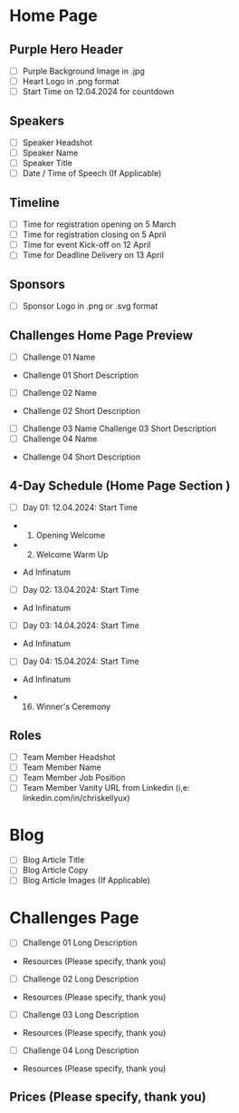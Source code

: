 # Home Page

## Purple Hero Header 

- [ ] Purple Background Image in .jpg
- [ ] Heart Logo in .png format
- [ ] Start Time on 12.04.2024 for countdown

## Speakers

-  [ ] Speaker Headshot
-  [ ] Speaker Name
-  [ ] Speaker Title 
-  [ ] Date / Time of Speech (If Applicable)

## Timeline

-  [ ] Time for registration opening on 5 March 
-  [ ] Time for registration closing on 5 April 
-  [ ] Time for event Kick-off on 12 April 
-  [ ] Time for Deadline Delivery on 13 April
 
## Sponsors

-  [ ] Sponsor Logo in .png or .svg format

## Challenges Home Page Preview 

-  [ ]  Challenge 01 Name
- Challenge 01 Short Description
-  [ ]  Challenge 02 Name
- Challenge 02 Short Description
-  [ ]  Challenge 03 Name
   Challenge 03 Short Description
-  [ ]  Challenge 04 Name
- Challenge 04 Short Description

## 4-Day Schedule (Home Page Section ) 

-  [ ] Day 01: 12.04.2024: Start Time

- 01. Opening Welcome
- 02. Welcome Warm Up
+ Ad Infinatum 

-  [ ] Day 02: 13.04.2024: Start Time 

+ Ad Infinatum

-  [ ] Day 03: 14.04.2024: Start Time

+ Ad Infinatum

-  [ ] Day 04: 15.04.2024: Start Time 

+ Ad Infinatum
- 16. Winner's Ceremony

## Roles 

-  [ ] Team Member Headshot
-  [ ] Team Member Name
-  [ ] Team Member Job Position
-  [ ] Team Member Vanity URL from Linkedin (i,e: linkedin.com/in/chriskellyux)

# Blog 

-  [ ] Blog Article Title
-  [ ] Blog Article Copy
-  [ ] Blog Article Images (If Applicable)

# Challenges Page 

-  [ ] Challenge 01 Long Description
- Resources (Please specify, thank you) 

-  [ ] Challenge 02 Long Description
- Resources (Please specify, thank you) 

-  [ ]  Challenge 03 Long Description
- Resources (Please specify, thank you) 

-  [ ]  Challenge 04 Long Description
- Resources (Please specify, thank you) 

## Prices (Please specify, thank you) 

